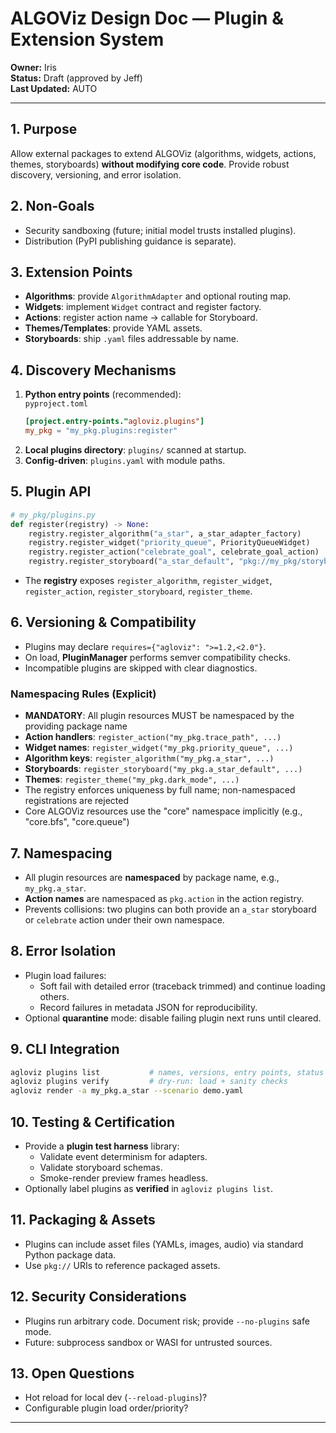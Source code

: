 # ALGOViz Design Doc — Plugin & Extension System

**Owner:** Iris  
**Status:** Draft (approved by Jeff)  
**Last Updated:** AUTO

---

## 1. Purpose
Allow external packages to extend ALGOViz (algorithms, widgets, actions, themes, storyboards) **without modifying core code**. Provide robust discovery, versioning, and error isolation.

## 2. Non‑Goals
- Security sandboxing (future; initial model trusts installed plugins).
- Distribution (PyPI publishing guidance is separate).

## 3. Extension Points
- **Algorithms**: provide `AlgorithmAdapter` and optional routing map.
- **Widgets**: implement `Widget` contract and register factory.
- **Actions**: register action name → callable for Storyboard.
- **Themes/Templates**: provide YAML assets.
- **Storyboards**: ship `.yaml` files addressable by name.

## 4. Discovery Mechanisms
1. **Python entry points** (recommended):  
   `pyproject.toml`
   ```toml
   [project.entry-points."agloviz.plugins"]
   my_pkg = "my_pkg.plugins:register"
   ```
2. **Local plugins directory**: `plugins/` scanned at startup.
3. **Config-driven**: `plugins.yaml` with module paths.

## 5. Plugin API
```python
# my_pkg/plugins.py
def register(registry) -> None:
    registry.register_algorithm("a_star", a_star_adapter_factory)
    registry.register_widget("priority_queue", PriorityQueueWidget)
    registry.register_action("celebrate_goal", celebrate_goal_action)
    registry.register_storyboard("a_star_default", "pkg://my_pkg/storyboards/a_star.yaml")
```

- The **registry** exposes `register_algorithm`, `register_widget`, `register_action`, `register_storyboard`, `register_theme`.

## 6. Versioning & Compatibility
- Plugins may declare `requires={"agloviz": ">=1.2,<2.0"}`.
- On load, **PluginManager** performs semver compatibility checks.
- Incompatible plugins are skipped with clear diagnostics.

### Namespacing Rules (Explicit)
- **MANDATORY**: All plugin resources MUST be namespaced by the providing package name
- **Action handlers**: `register_action("my_pkg.trace_path", ...)` 
- **Widget names**: `register_widget("my_pkg.priority_queue", ...)`
- **Algorithm keys**: `register_algorithm("my_pkg.a_star", ...)`
- **Storyboards**: `register_storyboard("my_pkg.a_star_default", ...)`
- **Themes**: `register_theme("my_pkg.dark_mode", ...)`
- The registry enforces uniqueness by full name; non-namespaced registrations are rejected
- Core ALGOViz resources use the "core" namespace implicitly (e.g., "core.bfs", "core.queue")

## 7. Namespacing
- All plugin resources are **namespaced** by package name, e.g., `my_pkg.a_star`.
- **Action names** are namespaced as `pkg.action` in the action registry.
- Prevents collisions: two plugins can both provide an `a_star` storyboard or `celebrate` action under their own namespace.

## 8. Error Isolation
- Plugin load failures:
  - Soft fail with detailed error (traceback trimmed) and continue loading others.
  - Record failures in metadata JSON for reproducibility.
- Optional **quarantine** mode: disable failing plugin next runs until cleared.

## 9. CLI Integration
```bash
agloviz plugins list           # names, versions, entry points, status
agloviz plugins verify         # dry-run: load + sanity checks
agloviz render -a my_pkg.a_star --scenario demo.yaml
```

## 10. Testing & Certification
- Provide a **plugin test harness** library:
  - Validate event determinism for adapters.
  - Validate storyboard schemas.
  - Smoke-render preview frames headless.
- Optionally label plugins as **verified** in `agloviz plugins list`.

## 11. Packaging & Assets
- Plugins can include asset files (YAMLs, images, audio) via standard Python package data.
- Use `pkg://` URIs to reference packaged assets.

## 12. Security Considerations
- Plugins run arbitrary code. Document risk; provide `--no-plugins` safe mode.
- Future: subprocess sandbox or WASI for untrusted sources.

## 13. Open Questions
- Hot reload for local dev (`--reload-plugins`)?
- Configurable plugin load order/priority?

---
